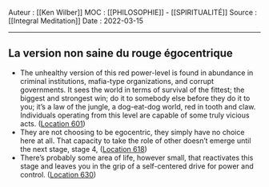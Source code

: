 Auteur : [[Ken Wilber]]
MOC :  [[PHILOSOPHIE]] - [[SPIRITUALITÉ]] 
Source : [[Integral Meditation]]
Date : 2022-03-15
***

## La version non saine du rouge égocentrique
- The unhealthy version of this red power-level is found in abundance in criminal institutions, mafia-type organizations, and corrupt governments. It sees the world in terms of survival of the fittest; the biggest and strongest win; do it to somebody else before they do it to you; it’s a law of the jungle, a dog-eat-dog world, red in tooth and claw. Individuals operating from this level are capable of some truly vicious acts. ([Location 601](https://readwise.io/to_kindle?action=open&asin=B01BMYXTU0&location=601))
- They are not choosing to be egocentric, they simply have no choice here at all. That capacity to take the role of other doesn’t emerge until the next stage, stage 4, ([Location 618](https://readwise.io/to_kindle?action=open&asin=B01BMYXTU0&location=618))
- There’s probably some area of life, however small, that reactivates this stage and leaves you in the grip of a self-centered drive for power and control. ([Location 630](https://readwise.io/to_kindle?action=open&asin=B01BMYXTU0&location=630))